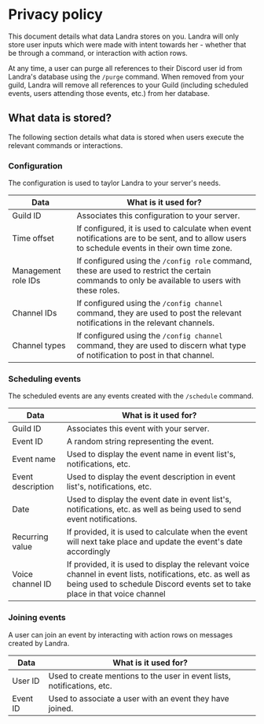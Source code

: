 # Privacy policy

This document details what data Landra stores on you. Landra will only store user inputs which were made with intent towards her - whether that be through a command, or interaction with action rows.

At any time, a user can purge all references to their Discord user id from Landra's database using the `/purge` command. When removed from your guild, Landra will remove all references to your Guild (including scheduled events, users attending those events, etc.) from her database.

## What data is stored?
The following section details what data is stored when users execute the relevant commands or interactions.

### Configuration
The configuration is used to taylor Landra to your server's needs.

| Data | What is it used for? |
|------|----------------------|
| Guild ID | Associates this configuration to your server. |
| Time offset | If configured, it is used to calculate when event notifications are to be sent, and to allow users to schedule events in their own time zone. |
| Management role IDs | If configured using the `/config role` command, these are used to restrict the certain commands to only be available to users with these roles. |
| Channel IDs | If configured using the `/config channel` command, they are used to post the relevant notifications in the relevant channels. |
| Channel types | If configured using the `/config channel` command, they are used to discern what type of notification to post in that channel. |

### Scheduling events
The scheduled events are any events created with the `/schedule` command.

| Data | What is it used for? |
| ---- | -------------------- |
| Guild ID | Associates this event with your server. |
| Event ID | A random string representing the event. |
| Event name | Used to display the event name in event list's, notifications, etc. |
| Event description | Used to display the event description in event list's, notifications, etc. |
| Date | Used to display the event date in event list's, notifications, etc. as well as being used to send event notifications. |
| Recurring value | If provided, it is used to calculate when the event will next take place and update the event's date accordingly |
| Voice channel ID | If provided, it is used to display the relevant voice channel in event lists, notifications, etc. as well as being used to schedule Discord events set to take place in that voice channel |

### Joining events
A user can join an event by interacting with action rows on messages created by Landra.

| Data | What is it used for? |
| ---- | -------------------- |
| User ID | Used to create mentions to the user in event lists, notifications, etc. |
| Event ID | Used to associate a user with an event they have joined. |